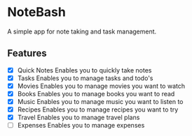 # NoteBash

A simple app for note taking and task management.

## Features

- [x] Quick Notes
      Enables you to quickly take notes
- [x] Tasks
      Enables you to manage tasks and todo's
- [x] Movies
      Enables you to manage movies you want to watch
- [x] Books
      Enables you to manage books you want to read
- [x] Music
      Enables you to manage music you want to listen to
- [x] Recipes
      Enables you to manage recipes you want to try
- [x] Travel
      Enables you to manage travel plans
- [ ] Expenses
      Enables you to manage expenses
